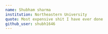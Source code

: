 ```yaml
---
name: Shubham sharma
institution: Northeastern University
quote: Most expensive shit I have ever done
github_user: shubh1646
---
```

